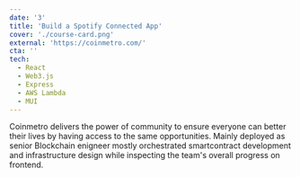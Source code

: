```yaml
---
date: '3'
title: 'Build a Spotify Connected App'
cover: './course-card.png'
external: 'https://coinmetro.com/'
cta: ''
tech:
  - React
  - Web3.js
  - Express
  - AWS Lambda
  - MUI
---
```


Coinmetro delivers the power of community to ensure everyone can better their lives by having access to the same opportunities. Mainly deployed as senior <a>Blockchain</a> enigneer mostly orchestrated smartcontract development and infrastructure design while inspecting the team's overall progress on frontend.
